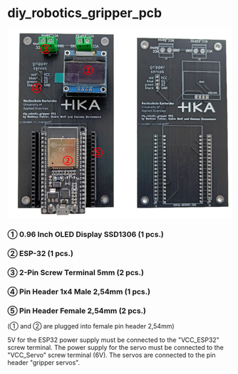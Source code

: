 # diy_robotics_gripper_pcb

![pcb_gripper](images/pcb_gripper.png)


### ① 0.96 Inch OLED Display SSD1306 (1 pcs.) 
### ② ESP-32 (1 pcs.)
### ③ 2-Pin Screw Terminal 5mm (2 pcs.)
### ④ Pin Header 1x4 Male 2,54mm (1 pcs.)
### ⑤ Pin Header Female 2,54mm (2 pcs.)

(① and ② are plugged into female pin header 2,54mm)

5V for the ESP32 power supply must be connected to the "VCC_ESP32" screw terminal. The power supply for the servo must be connected to the "VCC_Servo" screw terminal (6V). The servos are connected to the pin header "gripper servos".
